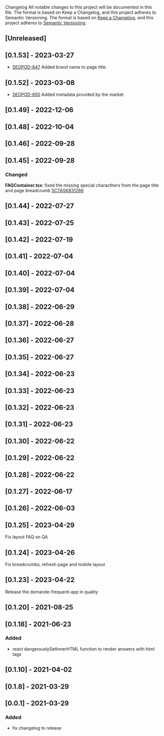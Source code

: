 Changelog
All notable changes to this project will be documented in this file.
The format is based on Keep a Changelog,
and this project adheres to Semantic Versioning.
The format is based on [Keep a Changelog](https://keepachangelog.com/en/1.0.0/),
and this project adheres to [Semantic Versioning](https://semver.org/spec/v2.0.0.html).

## [Unreleased]

## [0.1.53] - 2023-03-27
- [SEOPOD-847](https://whirlpoolgtm.atlassian.net/browse/SEOPOD-847) Added brand name to page title.

## [0.1.52] - 2023-03-08
- [SEOPOD-650](https://whirlpoolgtm.atlassian.net/browse/SEOPOD-650) Added metadata provided by the market.

## [0.1.49] - 2022-12-06
## [0.1.48] - 2022-10-04

## [0.1.46] - 2022-09-28

## [0.1.45] - 2022-09-28
### Changed
**FAQContainer.tsx**: fixed the missing special characthers from the page title and page breadcrumb
[SCTASK831266](https://whirlpool.service-now.com/nav_to.do?uri=sc_task.do?sys_id=ca48975d87829d90d2b72f45dabb3550%26sysparm_view=RPT5d38fcca9746d11426c6362e6253afb3) 

## [0.1.44] - 2022-07-27

## [0.1.43] - 2022-07-25

## [0.1.42] - 2022-07-19

## [0.1.41] - 2022-07-04

## [0.1.40] - 2022-07-04

## [0.1.39] - 2022-07-04

## [0.1.38] - 2022-06-29

## [0.1.37] - 2022-06-28

## [0.1.36] - 2022-06-27

## [0.1.35] - 2022-06-27

## [0.1.34] - 2022-06-23

## [0.1.33] - 2022-06-23

## [0.1.32] - 2022-06-23

## [0.1.31] - 2022-06-23

## [0.1.30] - 2022-06-22

## [0.1.29] - 2022-06-22

## [0.1.28] - 2022-06-22

## [0.1.27] - 2022-06-17

## [0.1.26] - 2022-06-03

## [0.1.25] - 2023-04-29

Fix layout FAQ on QA

## [0.1.24] - 2023-04-26

Fix breadcrumbs, refresh page and mobile layout

## [0.1.23] - 2023-04-22

Release the domande-frequenti app in quality

## [0.1.20] - 2021-08-25

## [0.1.18] - 2021-06-23

### Added

- react dangerouslySetInnerHTML function to render answers with html tags

## [0.1.10] - 2021-04-02

## [0.1.8] - 2021-03-29

## [0.0.1] - 2021-03-29

### Added

- fix changelog to release
